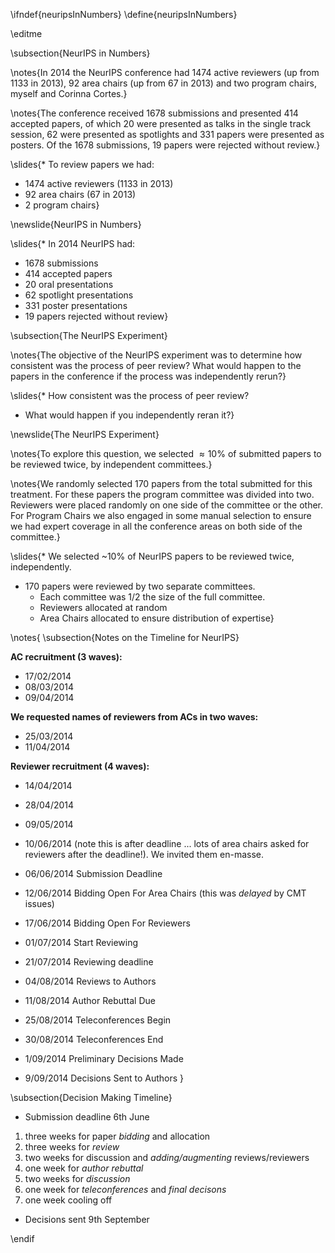 \ifndef{neuripsInNumbers}
\define{neuripsInNumbers}

\editme

\subsection{NeurIPS in Numbers}

\notes{In 2014 the NeurIPS conference had 1474 active reviewers (up from 1133 in 2013), 92 area chairs (up from 67 in 2013) and two program chairs, myself and Corinna Cortes.}

\notes{The conference received 1678 submissions and presented 414 accepted papers, of which 20 were presented as talks in the single track session, 62 were presented as spotlights and 331 papers were presented as posters. Of the 1678 submissions, 19 papers were rejected without review.}

\slides{* To review papers we had:
  * 1474 active reviewers (1133 in 2013)
  * 92 area chairs (67 in 2013) 
  * 2 program chairs}


\newslide{NeurIPS in Numbers}

\slides{* In 2014 NeurIPS had:
  * 1678 submissions
  * 414 accepted papers
  * 20 oral presentations
  * 62 spotlight presentations
  * 331 poster presentations
  * 19 papers rejected without review}


\subsection{The NeurIPS Experiment}

\notes{The objective of the NeurIPS experiment was to determine how consistent was the process of peer review? What would happen to the papers in the conference if the process was independently rerun?}

\slides{* How consistent was the process of peer review? 
* What would happen if you independently reran it?}

\newslide{The NeurIPS Experiment}

\notes{To explore this question, we selected $\approx 10\%$ of submitted papers to be reviewed twice, by independent committees.}

\notes{We randomly selected 170 papers from the total submitted for this treatment. For these papers the program committee was divided into two. Reviewers were placed randomly on one side of the committee or the other. For Program Chairs we also engaged in some manual selection to ensure we had expert coverage in all the conference areas on both side of the committee.}

\slides{* We selected ~10% of NeurIPS papers to be reviewed twice, independently.
* 170 papers were reviewed by two separate committees.
  * Each committee was 1/2 the size of the full committee.
  * Reviewers allocated at random
  * Area Chairs allocated to ensure distribution of expertise}

\notes{
\subsection{Notes on the Timeline for NeurIPS}

**AC recruitment (3 waves):**
* 17/02/2014
* 08/03/2014
* 09/04/2014

**We requested names of reviewers from ACs in two waves:**
* 25/03/2014
* 11/04/2014

**Reviewer recruitment (4 waves):**
* 14/04/2014
* 28/04/2014
* 09/05/2014
* 10/06/2014 (note this is after deadline ... lots of area chairs asked for reviewers after the deadline!). We invited them en-masse.

* 06/06/2014 Submission Deadline
* 12/06/2014 Bidding Open For Area Chairs (this was *delayed* by CMT issues)
* 17/06/2014 Bidding Open For Reviewers
* 01/07/2014 Start Reviewing
* 21/07/2014 Reviewing deadline
* 04/08/2014 Reviews to Authors
* 11/08/2014 Author Rebuttal Due
* 25/08/2014 Teleconferences Begin
* 30/08/2014 Teleconferences End
* 1/09/2014 Preliminary Decisions Made
* 9/09/2014 Decisions Sent to Authors
}

\subsection{Decision Making Timeline}

* Submission deadline 6th June

1. three weeks for paper *bidding* and allocation
2. three weeks for *review*
3. two weeks for discussion and *adding/augmenting* reviews/reviewers
4. one week for *author rebuttal*
5. two weeks for *discussion* 
6. one week for *teleconferences* and *final decisons*
7. one week cooling off 

* Decisions sent 9th September

\endif
